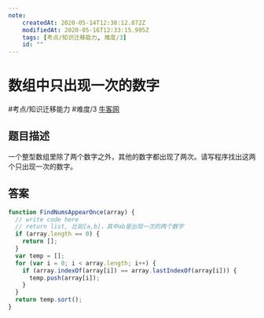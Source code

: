 ```yaml
---
note:
    createdAt: 2020-05-14T12:38:12.872Z
    modifiedAt: 2020-05-16T12:33:15.995Z
    tags: [考点/知识迁移能力, 难度/3]
    id: ""
---
```

# 数组中只出现一次的数字
#考点/知识迁移能力 #难度/3 [牛客网](https://www.nowcoder.com/practice/e02fdb54d7524710a7d664d082bb7811?tpId=13&tqId=11193&tPage=2&rp=2&ru=/ta/coding-interviews&qru=/ta/coding-interviews/question-ranking)

## 题目描述
一个整型数组里除了两个数字之外，其他的数字都出现了两次。请写程序找出这两个只出现一次的数字。

## 答案

```javascript
function FindNumsAppearOnce(array) {
  // write code here
  // return list, 比如[a,b]，其中ab是出现一次的两个数字
  if (array.length == 0) {
    return [];
  }
  var temp = [];
  for (var i = 0; i < array.length; i++) {
    if (array.indexOf(array[i]) == array.lastIndexOf(array[i])) {
      temp.push(array[i]);
    }
  }
  return temp.sort();
}
```